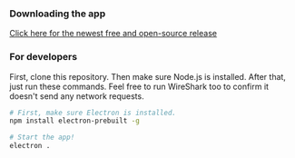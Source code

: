 ### Downloading the app

[Click here for the newest free and open-source release](https://github.com/ChrisAntaki/hash-generator-app/releases)

### For developers

First, clone this repository. Then make sure Node.js is installed. After that, just run these commands. Feel free to run WireShark too to confirm it doesn't send any network requests.

```sh
# First, make sure Electron is installed.
npm install electron-prebuilt -g

# Start the app!
electron .
```
